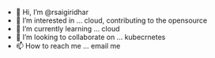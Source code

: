 - 👋 Hi, I’m @rsaigiridhar
- 👀 I’m interested in ... cloud, contributing to the opensource
- 🌱 I’m currently learning ... cloud
- 💞️ I’m looking to collaborate on ... kubecrnetes
- 📫 How to reach me ... email me

<!---
rsaigiridhar/rsaigiridhar is a ✨ special ✨ repository because its `README.md` (this file) appears on your GitHub profile.
You can click the Preview link to take a look at your changes.
--->
